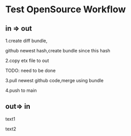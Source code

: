 # Test OpenSource Workflow
## in => out
1.create diff bundle,

github newest hash,create bundle since this hash

2.copy etx file to out

TODO: need to be done

3.pull newest github code,merge using bundle

4.push to main

## out=> in
text1

text2


